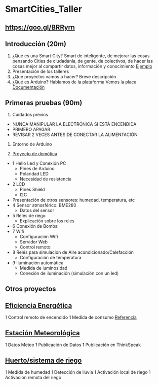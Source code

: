 # SmartCities_Taller

## https://goo.gl/BRRyrn


## Introducción (20m)
1. ¿Qué es una Smart City?
Smart de inteligente, de mejorar  las cosas pensando
Cities de ciudadanía, de gente, de colectivos, de hacer las cosas mejor al compartir datos, información y conocimiento
[Ejemplo](https://programarfacil.com/podcast/medir-consumo-electrico-arduino)
1. Presentación de los talleres
1. ¿Qué proyectos vamos a hacer?
Breve descripción
1. ¿Qué es Arduino?
Hablamos de la plataforma
Vemos la placa [Documentación](http://www.arduino.org/learning/getting-started/getting-started-with-arduino-uno-wifi)



## Primeras pruebas (90m)
1. Cuidados previos
  * NUNCA MANIPULAR LA ELECTRÓNICA SI ESTÁ ENCENDIDA
  * PRIMERO APAGAR
  * REVISAR 2 VECES ANTES DE CONECTAR LA ALIMENTACIÓN
1. Entorno de Arduino

1. [Proyecto de domótica](https://github.com/javacasm/SmartCities_Domotica)
  * 1 Hello Led y Conexión PC
    * Pines de Arduino
    * Polaridad LED
    * Necesidad de resistencia
  * 2 LCD
    * Pines Shield
    * I2C
  * Presentación de otros sensores: humedad, temperatura, etc
  * 4 Sensor atmosférico: BME280
    * Datos del sensor
  * 5 Relés de riego
    * Explicación sobre los reles
  * 6 Conexión de Bomba
  * 7 Wifi
    * Configuración Wifi
    * Servidor Web
    * Control remoto
  * 8 Relés para simulacion de Aire acondicionado/Calefacción
    * Configuración de temperatura
  * 9 Iluminación automática
    * Medida de luminosidad
    * Conexión de iluminación (simulación con un led)


## Otros proyectos

## [Eficiencia Energética](https://github.com/javacasm/SmartCities_Eficiencia)
1 Control remoto de encendido
1 Medida de consumo [Referencia](https://www.luisllamas.es/arduino-intensidad-consumo-electrico-acs712/)


## [Estación Meteorológica](https://github.com/javacasm/SmartCities_Meteo)
1 Datos Meteo
1 Publicación de Datos
1 Publicación en ThinkSpeak

## [Huerto/sistema de riego](https://github.com/javacasm/SmartCities_Huerto)
1 Medida de humedad
1 Detección de lluvia
1 Activación local de riego
1 Activación remota del riego
